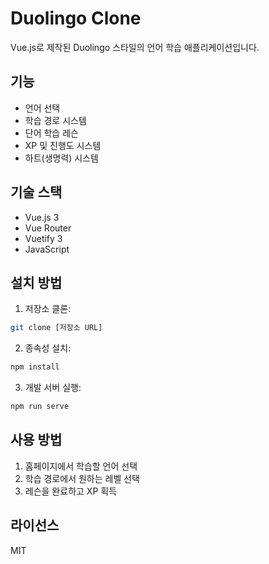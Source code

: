 # Duolingo Clone

Vue.js로 제작된 Duolingo 스타일의 언어 학습 애플리케이션입니다.

## 기능

- 언어 선택
- 학습 경로 시스템
- 단어 학습 레슨
- XP 및 진행도 시스템
- 하트(생명력) 시스템

## 기술 스택

- Vue.js 3
- Vue Router
- Vuetify 3
- JavaScript

## 설치 방법

1. 저장소 클론:
```bash
git clone [저장소 URL]
```

2. 종속성 설치:
```bash
npm install
```

3. 개발 서버 실행:
```bash
npm run serve
```

## 사용 방법

1. 홈페이지에서 학습할 언어 선택
2. 학습 경로에서 원하는 레벨 선택
3. 레슨을 완료하고 XP 획득

## 라이선스

MIT
